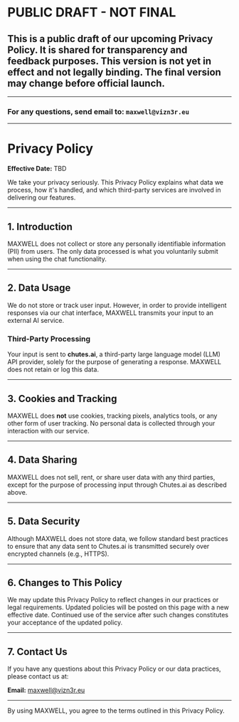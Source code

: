 # PUBLIC DRAFT - NOT FINAL
## This is a public draft of our upcoming Privacy Policy. It is shared for transparency and feedback purposes. This version is not yet in effect and not legally binding. The final version may change before official launch.

---

### For any questions, send email to: `maxwell@vizn3r.eu`

---

# Privacy Policy
**Effective Date:** TBD

We take your privacy seriously. This Privacy Policy explains what data we process, how it's handled, and which third-party services are involved in delivering our features.

---

## 1. Introduction

MAXWELL does not collect or store any personally identifiable information (PII) from users. The only data processed is what you voluntarily submit when using the chat functionality.

---

## 2. Data Usage

We do not store or track user input. However, in order to provide intelligent responses via our chat interface, MAXWELL transmits your input to an external AI service.

### Third-Party Processing

Your input is sent to **chutes.ai**, a third-party large language model (LLM) API provider, solely for the purpose of generating a response. MAXWELL does not retain or log this data.

---

## 3. Cookies and Tracking

MAXWELL does **not** use cookies, tracking pixels, analytics tools, or any other form of user tracking. No personal data is collected through your interaction with our service.

---

## 4. Data Sharing

MAXWELL does not sell, rent, or share user data with any third parties, except for the purpose of processing input through Chutes.ai as described above.

---

## 5. Data Security

Although MAXWELL does not store data, we follow standard best practices to ensure that any data sent to Chutes.ai is transmitted securely over encrypted channels (e.g., HTTPS).

---

## 6. Changes to This Policy

We may update this Privacy Policy to reflect changes in our practices or legal requirements. Updated policies will be posted on this page with a new effective date. Continued use of the service after such changes constitutes your acceptance of the updated policy.

---

## 7. Contact Us

If you have any questions about this Privacy Policy or our data practices, please contact us at:

**Email:** maxwell@vizn3r.eu

---

By using MAXWELL, you agree to the terms outlined in this Privacy Policy.
